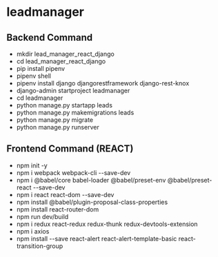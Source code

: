 # leadmanager
## Backend Command
* mkdir lead_manager_react_django
* cd lead_manager_react_django
* pip install pipenv
* pipenv shell
* pipenv install django djangorestframework django-rest-knox
* django-admin startproject leadmanager
* cd leadmanager
* python manage.py startapp leads
* python manage.py makemigrations leads
* python manage.py migrate
* python manage.py runserver

## Frontend Command (REACT)
* npm init -y
* npm i webpack webpack-cli --save-dev
* npm i @babel/core babel-loader @babel/preset-env @babel/preset-react --save-dev
* npm i react react-dom --save-dev
* npm install @babel/plugin-proposal-class-properties
* npm install react-router-dom
* npm run dev/build
* npm i redux react-redux redux-thunk redux-devtools-extension
* npm i axios
* npm install --save react-alert react-alert-template-basic react-transition-group
